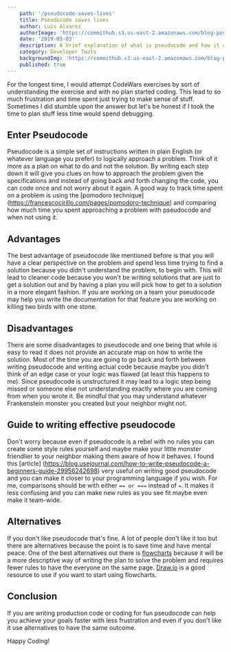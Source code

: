 ```yaml
---
    path: '/pseudocode-saves-lives'
    title: Pseudocode saves lives
    author: Luis Alvarez
    authorImage: 'https://commithub.s3.us-east-2.amazonaws.com/blog-posts/author/luis.jpg'
    date: '2019-05-03'
    description: A brief explanation of what is pseudocode and how it can help us save time
    category: Developer Tools
    backgroundImg: 'https://commithub.s3.us-east-2.amazonaws.com/blog-posts/pseudocode-saves-lives/cover-image.png'
    published: true
---
```


For the longest time, I would attempt CodeWars exercises by sort of understanding the exercise and with no plan started coding. This lead to so much frustration and time spent just trying to make sense of stuff. Sometimes I did stumble upon the answer but let's be honest if I took the time to plan stuff less time would spend debugging.

## Enter Pseudocode

Pseudocode is a simple set of instructions written in plain English (or whatever language you prefer) to logically approach a problem. Think of it more as a plan on what to do and not the solution. By writing each step down it will give you clues on how to approach the problem given the specifications and instead of going back and forth changing the code, you can code once and not worry about it again. A good way to track time spent on a problem is using the [pomodoro technique] (https://francescocirillo.com/pages/pomodoro-technique) and comparing how much time you spent approaching a problem with pseudocode and when not using it.


## Advantages

The best advantage of pseudocode like mentioned before is that you will have a clear perspective on the problem and spend less time trying to find a solution because you didn't understand the problem, to begin with. This will lead to cleaner code because you won't be writing solutions that are just to get a solution out and by having a plan you will pick how to get to a solution in a more elegant fashion. If you are working on a team your pseudocode may help you write the documentation for that feature you are working on killing two birds with one stone.


## Disadvantages

There are some disadvantages to pseudocode and one being that while is easy to read it does not provide an accurate map on how to write the solution. Most of the time you are going to go back and forth between writing pseudocode and writing actual code because maybe you didn't think of an edge case or your logic was flawed (at least this happens to me). Since pseudocode is unstructured it may lead to a logic step being missed or someone else not understanding exactly where you are coming from when you wrote it. Be mindful that you may understand whatever Frankenstein monster you created but your neighbor might not.

## Guide to writing effective pseudocode

Don't worry because even if pseudocode is a rebel with no rules you can create some style rules yourself and maybe make your little monster friendlier to your neighbor making them aware of how it behaves. I found this [article] (https://blog.usejournal.com/how-to-write-pseudocode-a-beginners-guide-29956242698) very useful on writing good pseudocode and you can make it closer to your programming language if you wish. For me, comparisons should be with either `== or ===` instead of `=`. It makes it less confusing and you can make new rules as you see fit maybe even make it team-wide.

## Alternatives

If you don't like pseudocode that's fine. A lot of people don't like it too but there are alternatives because the point is to save time and have mental peace. One of the best alternatives out there is [flowcharts](https://en.wikipedia.org/wiki/Flowchart) because it will be a more descriptive way of writing the plan to solve the problem and requires fewer rules to have the everyone on the same page. [Draw.io](https://www.draw.io/) is a good resource to use if you want to start using flowcharts.

## Conclusion

If you are writing production code or coding for fun pseudocode can help you achieve your goals faster with less frustration and even if you don't like it use alternatives to have the same outcome.

Happy Coding!
